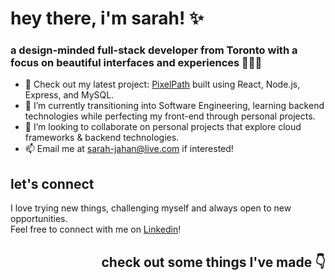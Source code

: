 # hey there, i'm sarah! ✨
### a design-minded full-stack developer from Toronto with a focus on beautiful interfaces and experiences 👩🏽‍💻

- 🔭 Check out my latest project: [PixelPath](https://pixelpath-kappa.vercel.app/) built using React, Node.js, Express, and MySQL.
- 🌱 I’m currently transitioning into Software Engineering, learning backend technologies while perfecting my front-end through personal projects.
- 👯 I’m looking to collaborate on personal projects that explore cloud frameworks & backend technologies. 
- 📫 Email me at [sarah-jahan@live.com](sarah-jahan@live.com) if interested! 

## let's connect 

I love trying new things, challenging myself and always open to new opportunities.  
Feel free to connect with me on [Linkedin](https://linkedin.com/in/sarahjahan)!


## <p align="right">check out some things I've made 👇 </p>





